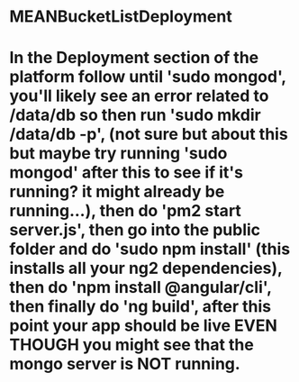 # MEANBucketListDeployment

# In the Deployment section of the platform follow until 'sudo mongod', you'll likely see an error related to /data/db so then run 'sudo mkdir /data/db -p', (not sure but about this but maybe try running 'sudo mongod' after this to see if it's running? it might already be running...), then do 'pm2 start server.js', then go into the public folder and do 'sudo npm install' (this installs all your ng2 dependencies), then do 'npm install @angular/cli', then finally do 'ng build', after this point your app should be live EVEN THOUGH you might see that the mongo server is NOT running. 
